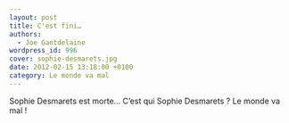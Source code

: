 ```yaml
---
layout: post
title: C'est fini…
authors:
  - Joe Gantdelaine
wordpress_id: 996
cover: sophie-desmarets.jpg
date: 2012-02-15 13:18:00 +0100
category: Le monde va mal
---
```


Sophie Desmarets est morte… C’est qui Sophie Desmarets ? Le monde va mal !
